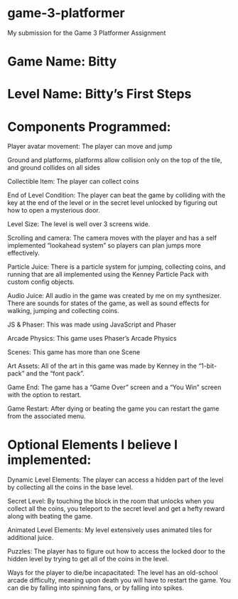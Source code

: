 # game-3-platformer
My submission for the Game 3 Platformer Assignment
# Game Name: Bitty
# Level Name: Bitty’s First Steps

# Components Programmed:
Player avatar movement: The player can move and jump

Ground and platforms, platforms allow collision only on the top of the tile, and ground collides on all sides

Collectible Item: The player can collect coins

End of Level Condition: The player can beat the game by colliding with the key at the end of the level or in the secret level unlocked by figuring out how to open a mysterious door.

Level Size: The level is well over 3 screens wide.

Scrolling and camera: The camera moves with the player and has a self implemented “lookahead system” so players can plan jumps more effectively.

Particle Juice: There is a particle system for jumping, collecting coins, and running that are all implemented using the Kenney Particle Pack with custom config objects.

Audio Juice: All audio in the game was created by me on my synthesizer. There are sounds for states of the game, as well as sound effects for walking, jumping and collecting coins.

JS & Phaser: This was made using JavaScript and Phaser

Arcade Physics: This game uses Phaser’s Arcade Physics

Scenes: This game has more than one Scene

Art Assets: All of the art in this game was made by Kenney in the “1-bit-pack” and the “font pack”. 

Game End: The game has a “Game Over” screen and a “You Win” screen with the option to restart.

Game Restart: After dying or beating the game you can restart the game from the associated menu.

# Optional Elements I believe I implemented:
Dynamic Level Elements: The player can access a hidden part of the level by collecting all the coins in the base level.

Secret Level: By touching the block in the room that unlocks when you collect all the coins, you teleport to the secret level and get a hefty reward along with beating the game.

Animated Level Elements: My level extensively uses animated tiles for additional juice.

Puzzles: The player has to figure out how to access the locked door to the hidden level by trying to get all of the coins in the level.

Ways for the player to die/be incapacitated: The level has an old-school arcade difficulty, meaning upon death you will have to restart the game. You can die by falling into spinning fans, or by falling into spikes.
